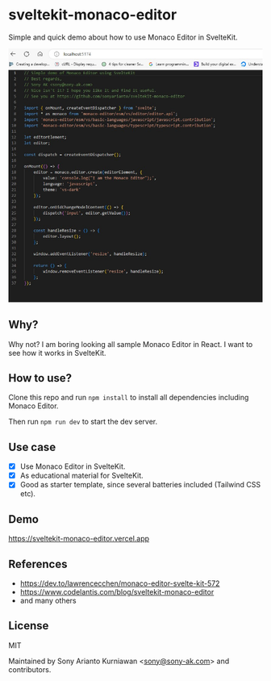 # sveltekit-monaco-editor

Simple and quick demo about how to use Monaco Editor in SvelteKit.

<img src="https://github.com/sonyarianto/sveltekit-monaco-editor/blob/main/sveltekit-monaco-editor.jpg" />

## Why?

Why not? I am boring looking all sample Monaco Editor in React. I want to see how it works in SvelteKit.

## How to use?

Clone this repo and run `npm install` to install all dependencies including Monaco Editor.

Then run `npm run dev` to start the dev server.

## Use case

- [x] Use Monaco Editor in SvelteKit.
- [x] As educational material for SvelteKit.
- [x] Good as starter template, since several batteries included (Tailwind CSS etc).

## Demo

https://sveltekit-monaco-editor.vercel.app

## References

- https://dev.to/lawrencecchen/monaco-editor-svelte-kit-572
- https://www.codelantis.com/blog/sveltekit-monaco-editor
- and many others

## License

MIT

Maintained by Sony Arianto Kurniawan <<sony@sony-ak.com>> and contributors.
